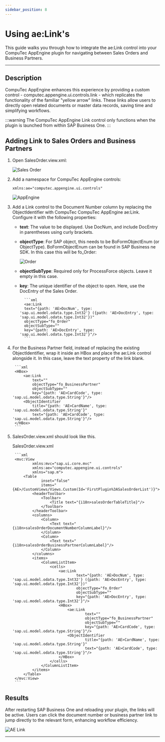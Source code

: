 ```yaml
---
sidebar_position: 8
---
```


# Using ae:Link's

This guide walks you through how to integrate the ae:Link control into your CompuTec AppEngine plugin for navigating between Sales Orders and Business Partners.

---

## Description

CompuTec AppEngine enhances this experience by providing a custom control - computec.appengine.ui.controls.link - which replicates the functionality of the familiar "yellow arrow" links. These links allow users to directly open related documents or master data records, saving time and simplifying workflows.

:::warning
    The CompuTec AppEngine Link control only functions when the plugin is launched from within SAP Business One.
:::

## Adding Link to Sales Orders and Business Partners

1. Open SalesOrder.view.xml:

    ![Sales Order](./media/using-ae-link/salesorder-view-xml.webp)
2. Add a namespace for CompuTec AppEngine controls:

    `xmlns:ae="computec.appengine.ui.controls"`

    ![AppEngine](./media/using-ae-link/appengine-controls-namespace.webp)
3. Add a Link control to the Document Number column by replacing the ObjectIdentifier with CompuTec CompuTec AppEngine ae:Link. Configure it with the following properties:

    - **text**: The value to be displayed. Use DocNum, and include DocEntry in parentheses using curly brackets.
    - **objectType**: For SAP object, this needs to be BoFormObjectEnum (or ObjectType). BoFormObjectEnum can be found in SAP Business ne SDK. In this case this will be fo_Order:

        ![Order](./media/using-ae-link/fo-Order.webp)
    - **objectSubType**: Required only for ProcessForce objects. Leave it empty in this case.
    - **key**: The unique identifier of the object to open. Here, use the DocEntry of the Sales Order.

            ```xml
            <ae:Link
            text="{path: 'AE>DocNum', type: 'sap.ui.model.odata.type.Int32'} ({path: 'AE>DocEntry', type: 'sap.ui.model.odata.type.Int32'})"
            objectType="fo_Order"
            objectSubType=""
            key="{path: 'AE>DocEntry', type: 'sap.ui.model.odata.type.Int32'}"/>
            ```

4. For the Business Partner field, instead of replacing the existing ObjectIdentifier, wrap it inside an HBox and place the ae:Link control alongside it. In this case, leave the text property of the link blank.

        ```xml
        <HBox>
            <ae:Link
                text=""
                objectType="fo_BusinessPartner"
                objectSubType=""
                key="{path: 'AE>CardCode', type: 'sap.ui.model.odata.type.String'}"/>
            <ObjectIdentifier
                title="{path: 'AE>CardName', type: 'sap.ui.model.odata.type.String'}"
                text="{path: 'AE>CardCode', type: 'sap.ui.model.odata.type.String'}"/>
        </HBox>
        ```

5. SalesOrder.view.xml should look like this.

    SalesOrder.view.xml

        ```xml
        <mvc:View
                xmlns:mvc="sap.ui.core.mvc"
                xmlns:ae="computec.appengine.ui.controls"
                xmlns="sap.m">
            <Table
                    inset="false"
                    items="{AE>/CustomViews/Views.Custom(Id='FirstPlugin%3ASalesOrderList')}">
                <headerToolbar>
                    <Toolbar>
                        <Title text="{i18n>salesOrderTableTitle}"/>
                    </Toolbar>
                </headerToolbar>
                <columns>
                    <Column>
                        <Text text="{i18n>salesOrderDocumentNumberColumnLabel}"/>
                    </Column>
                    <Column>
                        <Text text="{i18n>salesOrderBusinessPartnerColumnLabel}"/>
                    </Column>
                </columns>
                <items>
                    <ColumnListItem>
                        <cells>
                            <ae:Link
                                    text="{path: 'AE>DocNum', type: 'sap.ui.model.odata.type.Int32'} ({path: 'AE>DocEntry', type: 'sap.ui.model.odata.type.Int32'})"
                                    objectType="fo_Order"
                                    objectSubType=""
                                    key="{path: 'AE>DocEntry', type: 'sap.ui.model.odata.type.Int32'}"/>
                            <HBox>
                                <ae:Link
                                        text=""
                                        objectType="fo_BusinessPartner"
                                        objectSubType=""
                                        key="{path: 'AE>CardCode', type: 'sap.ui.model.odata.type.String'}"/>
                                <ObjectIdentifier
                                        title="{path: 'AE>CardName', type: 'sap.ui.model.odata.type.String'}"
                                        text="{path: 'AE>CardCode', type: 'sap.ui.model.odata.type.String'}"/>
                            </HBox>
                        </cells>
                    </ColumnListItem>
                </items>
            </Table>
        </mvc:View>
        ```

## Results

After restarting SAP Business One and reloading your plugin, the links will be active. Users can click the document number or business partner link to jump directly to the relevant form, enhancing workflow efficiency.

![AE Link](./media/using-ae-link/aelink-results.webp)

---
